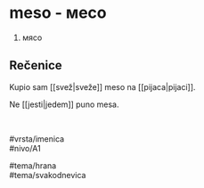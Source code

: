 # meso - месо

1. мясо  

## Rečenice

Kupio sam [[svež|sveže]] meso na [[pijaca|pijaci]].  

Ne [[jesti|jedem]] puno mesa.  

<br>

#vrsta/imenica  
#nivo/A1  

#tema/hrana  
#tema/svakodnevica  
